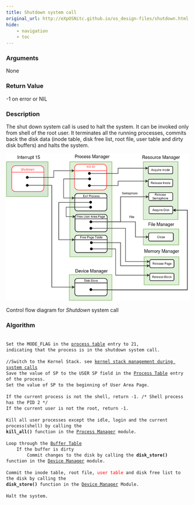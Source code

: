 ```yaml
---
title: Shutdown system call
original_url: http://eXpOSNitc.github.io/os_design-files/shutdown.html
hide: 
    - navigation
    - toc
---
```


### Arguments
None

### Return Value
-1 on error or NIL

### Description
The shut down system call is used to halt the system. It can be invoked only from shell of the root user. It terminates all the running processes, commits back the disk data (inode table, disk free list, root file, user table and dirty disk buffers) and halts the system.

![](../assets/img/roadmap/shutdown.png)

Control flow diagram for *Shutdown* system call


### Algorithm

<pre><code>  
Set the MODE_FLAG in the <a href="../process-table/">process table</a> entry to 21, 
indicating that the process is in the shutdown system call.
	
//Switch to the Kernel Stack. see <a href="../stack-smcall/">kernel stack management during system calls</a>
Save the value of SP to the USER SP field in the <a href="../process-table/">Process Table</a> entry of the process.
Set the value of SP to the beginning of User Area Page.

If the current process is not the shell, return -1.	/* Shell process has the PID 2 */
If the current user is not the root, return -1.

Kill all user processes except the idle, login and the current process(shell) by calling the 
<b>kill_all()</b> function in the <a href="../../modules/module-01/">Process Manager</a> module.

Loop through the <a href="../mem-ds/#buffer-table">Buffer Table</a>
	If the buffer is dirty
		Commit changes to the disk by calling the <b>disk_store()</b> function in the <a href="../../modules/module-04/">Device Manager</a> module.

Commit the inode table, root file, <span style="color:red">user table</span> and disk free list to the disk by calling the 
<b>disk_store()</b> function in the <a href="../../modules/module-04/">Device Manager</a> Module.

Halt the system.
</code></pre>  